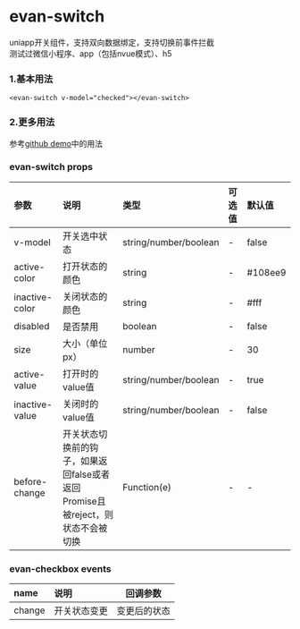 # evan-switch
uniapp开关组件，支持双向数据绑定，支持切换前事件拦截   
测试过微信小程序、app（包括nvue模式）、h5

### 1.基本用法

```
﻿<evan-switch v-model="checked"></evan-switch>
```

### 2.更多用法
参考[github demo](https://github.com/EvanMaFYH/evan-switch)中的用法

### evan-switch props
| 参数           | 说明            | 类型    | 可选值     | 默认值  |    
| :-------------------- | :------------------------------ | :---------- | :-------- | :--- |  
| v-model | 开关选中状态 | string/number/boolean | - | false |
| active-color | 打开状态的颜色 | string | - | ﻿#108ee9 |
| inactive-color | 关闭状态的颜色 | string | - | #fff |
| disabled | 是否禁用 | boolean | - | false |
| size | 大小（单位px） | number | - | 30 |
| active-value | 打开时的value值 | string/number/boolean | - | true |
| inactive-value | 关闭时的value值 | string/number/boolean | - | false |
| before-change | 开关状态切换前的钩子，如果返回false或者返回Promise且被reject，则状态不会被切换 | Function(e) | - | - |

### evan-checkbox events
| name | 说明 | 回调参数 |
| :--- | :---------------- | ------------------|
| change | 开关状态变更 | 变更后的状态 |
